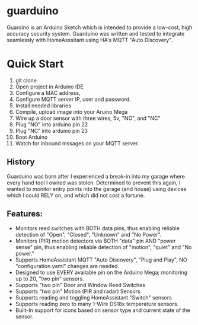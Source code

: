# guarduino
Guardino is an Arduino Sketch which is intended to provide a low-cost, high accuracy security system. Guarduino was written and tested to integrate seamlessly with HomeAsssitant using HA's MQTT "Auto Discovery".



# Quick Start
1. git clone
2. Open project in Arduino IDE
3. Configure a MAC address,
4. Configure MQTT server IP, user and password.
5. Install needed libraries
6. Compile, upload image into your Aruino Mega
7. Wire up a door sensor with three wires, 5v, "NO", and "NC"
8. Plug "NO" into arduino pin 22
9. Plug "NC" into arduino pin 23
10. Boot Arduino
11. Watch for inbound mssages on your MQTT server.



## History
Guarduino was born after I experienced a break-in into my garage where every hand tool I owned was stolen. Determined to prevent this again, I wanted to monitor entry points into the garage (and house) using devices which I could RELY on, and which did not cost a fortune. 

## Features:
* Monitors reed switches with BOTH data pins, thus enabling reliable detection of "Open", "Closed", "Unknown" and "No Power".
* Monitors (PIR) motion detectors via BOTH "data" pin AND "power sense" pin, thus enabling reliable detection of "motion", "quiet" and "No power."
* Supports HomeAssistant MQTT "Auto Discovery", "Plug and Play", NO "configuration.yaml" changes are needed.
* Designed to use EVERY available pin on the Arduino Mega; monitoring up to 20, "two pin" sensors.
* Supports "two pin" Door and Window Reed Switches
* Supports "two pin" Motion (PIR and radar) Sensors
* Supports reading and toggling HomeAssistant "Switch" sensors
* Supports reading zero to many 1-Wire DS18x temperature sensors.
* Built-In support for icons based on sensor type and current state of the sensor.

